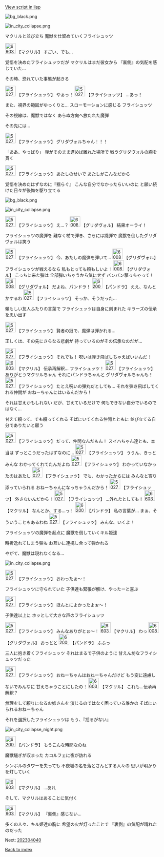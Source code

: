 [View script in lisp](../scripts/202304033.txt)

![bg_black.png](../images/backgrounds/bg_black.png)

![in_city_collapse.png](../images/backgrounds/in_city_collapse.png)

マクリルと並び立ち
魔獣を仕留めていくフライシュッツ

<img src="../images/units/6603811.png" alt="6603811.png" height="34"/>
【マクリル】
すごい、でも…

覚悟を決めたフライシュッツだが
マクリルはまだ彼女から
『裏側』の気配を感じていた…

その時、恐れていた事態が起きる

<img src="../images/units/502711.png" alt="502711.png" height="34"/>
【フライシュッツ】
やぁっ！

<img src="../images/units/502711.png" alt="502711.png" height="34"/>
【フライシュッツ】
…あっ！

また、視界の範囲がゆっくりと…
スローモーションに感じる
フライシュッツ

その視線は、魔獣ではなく
あらぬ方向へ放たれた魔弾

その先には…

<img src="../images/units/502711.png" alt="502711.png" height="34"/>
【フライシュッツ】
グリダヴォルちゃん！！！

「ああ、やっぱり」
弾がそのまま進めば離れた場所で
戦うグリダヴォルの胸を貫く

<img src="../images/units/502711.png" alt="502711.png" height="34"/>
【フライシュッツ】
あたしのせいで
あたしがこんなだから

覚悟を決めたはずなのに『揺らぐ』
こんな自分でなかったらいいのに
と願い続けた日々が後悔を駆り立てる

![bg_black.png](../images/backgrounds/bg_black.png)

![in_city_collapse.png](../images/backgrounds/in_city_collapse.png)

<img src="../images/units/502711.png" alt="502711.png" height="34"/>
【フライシュッツ】
え…？

<img src="../images/units/600811.png" alt="600811.png" height="34"/>
【グリダヴォル】
結果オーライ！

フライシュッツの魔弾を
難なく杖で弾き、さらには跳弾で
魔獣を倒したグリダヴォルは笑う

<img src="../images/units/502711.png" alt="502711.png" height="34"/>
【フライシュッツ】
今、あたしの魔弾を弾いて…

<img src="../images/units/600811.png" alt="600811.png" height="34"/>
【グリダヴォル】
フライシュッツが戦えるなら
私もとっても頼もしいよ！

<img src="../images/units/600811.png" alt="600811.png" height="34"/>
【グリダヴォル】
こっちに来た弾は
全部弾いちゃうから気にせず
バンバン撃っちゃって！

<img src="../images/units/600811.png" alt="600811.png" height="34"/>
【グリダヴォル】
だよね、パンドラ！

<img src="../images/units/62001111.png" alt="62001111.png" height="34"/>
【パンドラ】
ええ、なんとかするわ

<img src="../images/units/502711.png" alt="502711.png" height="34"/>
【フライシュッツ】
そっか、そうだった…

頼もしい友人ふたりの言葉で
フライシュッツは自身に刻まれた
キラーズの伝承を思い出す

<img src="../images/units/502711.png" alt="502711.png" height="34"/>
【フライシュッツ】
賢者の冠で、魔弾は弾かれる…

正しくは、その先にさらなる悲劇が
待っているのがその伝承なのだが…

<img src="../images/units/502711.png" alt="502711.png" height="34"/>
【フライシュッツ】
それでも！
呪いは弾き飛ばしちゃえばいいんだ！

<img src="../images/units/6603811.png" alt="6603811.png" height="34"/>
【マクリル】
伝承再解釈…
フライシュッツ！

<img src="../images/units/502711.png" alt="502711.png" height="34"/>
【フライシュッツ】
ありがとうマクリルちゃん
それにパンドラちゃんと
グリダヴォルちゃんも！

<img src="../images/units/502711.png" alt="502711.png" height="34"/>
【フライシュッツ】
たとえ呪いの弾丸だとしても…
それを弾き飛ばしてくれる仲間が
おねーちゃんにはいるんだから！

それは甘えかもしれない
だが、甘えているだけで
何もできない自分でいるのではなく…

甘えて頼って、でも頼ってくれる
そばにいてくれる仲間とともに
並び立てる自分でありたいと願う

<img src="../images/units/502711.png" alt="502711.png" height="34"/>
【フライシュッツ】
だって、仲間なんだもん！
スイハちゃん達とも、本当は
ずっとこうだったはずなのに…

<img src="../images/units/502711.png" alt="502711.png" height="34"/>
【フライシュッツ】
ううん、きっとみんな
わかってくれてたんだよね

<img src="../images/units/502711.png" alt="502711.png" height="34"/>
【フライシュッツ】
わかっていなかったのはあたし

<img src="../images/units/502711.png" alt="502711.png" height="34"/>
【フライシュッツ】
でも、わかったからには
みんなと寄り添っていられる
おねーちゃんになっちゃうんだから！

<img src="../images/units/502711.png" alt="502711.png" height="34"/>
【フライシュッツ】
外さないんだから！

<img src="../images/units/502711.png" alt="502711.png" height="34"/>
【フライシュッツ】
…外れたとしても！

<img src="../images/units/6603811.png" alt="6603811.png" height="34"/>
【マクリル】
なんとか、する…っ！

<img src="../images/units/62001111.png" alt="62001111.png" height="34"/>
【パンドラ】
私の言葉が…
まぁ、そういうこともあるわね

<img src="../images/units/502711.png" alt="502711.png" height="34"/>
【フライシュッツ】
みんな、いくよ！

フライシュッツの魔弾を起点に
魔獣を倒していくキル姫達

時折逸れてしまう弾も
お互いに連携し合って弾かれる

やがて、魔獣は現れなくなる…

![in_city_collapse.png](../images/backgrounds/in_city_collapse.png)

<img src="../images/units/502711.png" alt="502711.png" height="34"/>
【フライシュッツ】
おわったぁ～！

フライシュッツに守られていた
子供達も緊張が解け、やったーと喜ぶ

<img src="../images/units/502711.png" alt="502711.png" height="34"/>
【フライシュッツ】
ほんとによかったよぉ～！

子供達以上に
ホッとして大きな声のフライシュッツ

<img src="../images/units/502711.png" alt="502711.png" height="34"/>
【フライシュッツ】
みんなありがとぉ～！

<img src="../images/units/6603811.png" alt="6603811.png" height="34"/>
【マクリル】
わっ

<img src="../images/units/600811.png" alt="600811.png" height="34"/>
【グリダヴォル】
おっとと

<img src="../images/units/62001111.png" alt="62001111.png" height="34"/>
【パンドラ】
ふふっ

三人に抱き着くフライシュッツ
それはまるで子供のように
甘えん坊なフライシュッツだった

<img src="../images/units/502711.png" alt="502711.png" height="34"/>
【フライシュッツ】
おねーちゃんはおねーちゃんだけど
もう変に遠慮しないでみんなに
甘えちゃうことにしたの！

<img src="../images/units/6603811.png" alt="6603811.png" height="34"/>
【マクリル】
これも…伝承再解釈？

無理をして頼りになるお姉さんを
演じるのではなく困っている誰かの
そばにいられるおねーちゃん

それを選択したフライシュッツは
もう、『揺るがない』

![in_city_collapse_night.png](../images/backgrounds/in_city_collapse_night.png)

<img src="../images/units/62001111.png" alt="62001111.png" height="34"/>
【パンドラ】
もうこんな時間なのね

魔獣騒ぎが収まった
カコルフェに夜が訪れる

シンボルのタワーを失っても
不夜城の名を落とさんとする人々の
思いが明かりを灯していく

<img src="../images/units/6603811.png" alt="6603811.png" height="34"/>
【マクリル】
…あれ

そして、マクリルはあることに気付く

<img src="../images/units/6603811.png" alt="6603811.png" height="34"/>
【マクリル】
『裏側』感じない…

多くの人々、キル姫達の胸に
希望の火が灯ったことで
『裏側』の気配が晴れたのだった


Next: [202304040](202304040.md)

[Back to index](index.md)
